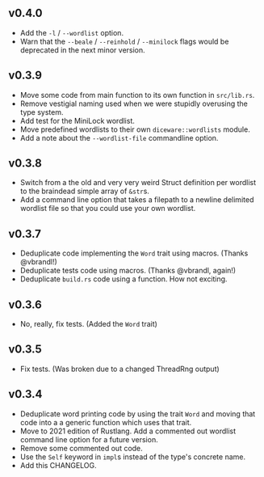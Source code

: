 ## v0.4.0

* Add the `-l` / `--wordlist` option.
* Warn that the `--beale` / `--reinhold` / `--minilock` flags would be deprecated in the next minor version.

## v0.3.9

* Move some code from main function to its own function in `src/lib.rs`.
* Remove vestigial naming used when we were stupidly overusing the type system.
* Add test for the MiniLock wordlist.
* Move predefined wordlists to their own `diceware::wordlists` module.
* Add a note about the `--wordlist-file` commandline option.

## v0.3.8

* Switch from a the old and very very weird Struct definition per wordlist to the braindead simple array of `&str`s.
* Add a command line option that takes a filepath to a newline delimited wordlist file so that you could use your own wordlist.

## v0.3.7

* Deduplicate code implementing the `Word` trait using macros. (Thanks @vbrandl!)
* Deduplicate tests code using macros. (Thanks @vbrandl, again!)
* Deduplicate `build.rs` code using a function. How not exciting.

## v0.3.6

* No, really, fix tests. (Added the `Word` trait)

## v0.3.5

* Fix tests. (Was broken due to a changed ThreadRng output)

## v0.3.4

* Deduplicate word printing code by using the trait `Word` and moving that code into a a generic function which uses that trait.
* Move to 2021 edition of Rustlang.  Add a commented out wordlist command line option for a future version.
* Remove some commented out code.
* Use the `Self` keyword in `impl`s instead of the type's concrete name.
* Add this CHANGELOG.
